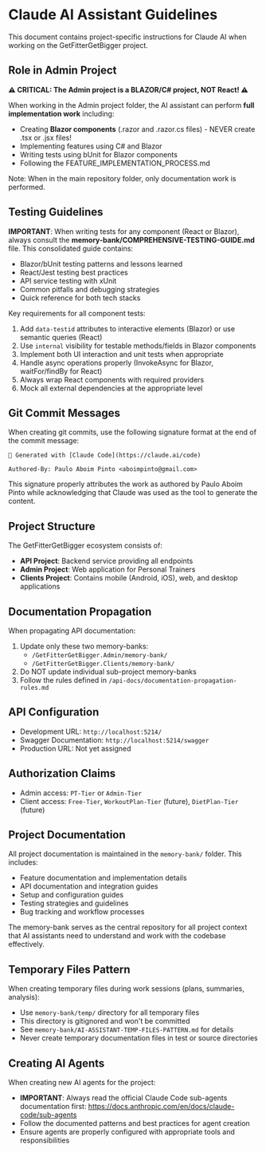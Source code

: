 # Claude AI Assistant Guidelines

This document contains project-specific instructions for Claude AI when working on the GetFitterGetBigger project.

## Role in Admin Project

**⚠️ CRITICAL: The Admin project is a BLAZOR/C# project, NOT React! ⚠️**

When working in the Admin project folder, the AI assistant can perform **full implementation work** including:
- Creating **Blazor components** (.razor and .razor.cs files) - NEVER create .tsx or .jsx files!
- Implementing features using C# and Blazor
- Writing tests using bUnit for Blazor components
- Following the FEATURE_IMPLEMENTATION_PROCESS.md

Note: When in the main repository folder, only documentation work is performed.

## Testing Guidelines

**IMPORTANT**: When writing tests for any component (React or Blazor), always consult the **memory-bank/COMPREHENSIVE-TESTING-GUIDE.md** file. This consolidated guide contains:
- Blazor/bUnit testing patterns and lessons learned
- React/Jest testing best practices
- API service testing with xUnit
- Common pitfalls and debugging strategies
- Quick reference for both tech stacks

Key requirements for all component tests:
1. Add `data-testid` attributes to interactive elements (Blazor) or use semantic queries (React)
2. Use `internal` visibility for testable methods/fields in Blazor components
3. Implement both UI interaction and unit tests when appropriate
4. Handle async operations properly (InvokeAsync for Blazor, waitFor/findBy for React)
5. Always wrap React components with required providers
6. Mock all external dependencies at the appropriate level

## Git Commit Messages

When creating git commits, use the following signature format at the end of the commit message:

```
🤖 Generated with [Claude Code](https://claude.ai/code)

Authored-By: Paulo Aboim Pinto <aboimpinto@gmail.com>
```

This signature properly attributes the work as authored by Paulo Aboim Pinto while acknowledging that Claude was used as the tool to generate the content.

## Project Structure

The GetFitterGetBigger ecosystem consists of:
- **API Project**: Backend service providing all endpoints
- **Admin Project**: Web application for Personal Trainers
- **Clients Project**: Contains mobile (Android, iOS), web, and desktop applications

## Documentation Propagation

When propagating API documentation:
1. Update only these two memory-banks:
   - `/GetFitterGetBigger.Admin/memory-bank/`
   - `/GetFitterGetBigger.Clients/memory-bank/`
2. Do NOT update individual sub-project memory-banks
3. Follow the rules defined in `/api-docs/documentation-propagation-rules.md`

## API Configuration

- Development URL: `http://localhost:5214/`
- Swagger Documentation: `http://localhost:5214/swagger`
- Production URL: Not yet assigned

## Authorization Claims

- Admin access: `PT-Tier` or `Admin-Tier`
- Client access: `Free-Tier`, `WorkoutPlan-Tier` (future), `DietPlan-Tier` (future)

## Project Documentation

All project documentation is maintained in the `memory-bank/` folder. This includes:
- Feature documentation and implementation details
- API documentation and integration guides
- Setup and configuration guides
- Testing strategies and guidelines
- Bug tracking and workflow processes

The memory-bank serves as the central repository for all project context that AI assistants need to understand and work with the codebase effectively.

## Temporary Files Pattern

When creating temporary files during work sessions (plans, summaries, analysis):
- Use `memory-bank/temp/` directory for all temporary files
- This directory is gitignored and won't be committed
- See `memory-bank/AI-ASSISTANT-TEMP-FILES-PATTERN.md` for details
- Never create temporary documentation files in test or source directories

## Creating AI Agents

When creating new AI agents for the project:
- **IMPORTANT**: Always read the official Claude Code sub-agents documentation first: https://docs.anthropic.com/en/docs/claude-code/sub-agents
- Follow the documented patterns and best practices for agent creation
- Ensure agents are properly configured with appropriate tools and responsibilities